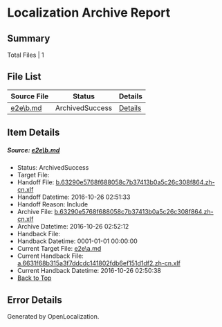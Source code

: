 # <a name='report-top'></a> Localization Archive Report

## Summary
 Total Files | 1

## File List
 Source File | Status | Details 
 ----------- | ------ | ------- 
 [e2e\b.md](https://github.com/OpenLocalizationTestOrg/ol-test0/blob/189156042fb655371830667058ea511d08c6549c/e2e/b.md) | ArchivedSuccess | [Details](#20d0f5a81bb6a65292830de8b02c283559b5e5fc2)

## Item Details
##### <a name='20d0f5a81bb6a65292830de8b02c283559b5e5fc2'></a> Source: [e2e\b.md](https://github.com/OpenLocalizationTestOrg/ol-test0/blob/189156042fb655371830667058ea511d08c6549c/e2e/b.md)
* Status: ArchivedSuccess
* Target File: 
* Handoff File: [b.63290e5768f688058c7b37413b0a5c26c308f864.zh-cn.xlf](https://github.com/OpenLocalizationTestOrg/ol-test0-handoff/blob/c8d73a9ab77e89124843dd268f207cc66fdfe512/ol-handoff/OpenLocalizationTestOrg/ol-test0-zhcn/shujia/ht/b.63290e5768f688058c7b37413b0a5c26c308f864.zh-cn.xlf)
* Handoff Datetime: 2016-10-26 02:51:33
* Handoff Reason: Include
* Archive File: [b.63290e5768f688058c7b37413b0a5c26c308f864.zh-cn.xlf](https://github.com/OpenLocalizationTestOrg/ol-test0-handoff/blob/407f7b8955955ebda8efce40c899b4fc4ccad62e/ol-archive/OpenLocalizationTestOrg/ol-test0-zhcn/shujia/ht/b.63290e5768f688058c7b37413b0a5c26c308f864.zh-cn.xlf)
* Archive Datetime: 2016-10-26 02:52:12
* Handback File: 
* Handback Datetime: 0001-01-01 00:00:00
* Current Target File: [e2e\a.md](https://github.com/OpenLocalizationTestOrg/ol-test0-zhcn/blob/f385bef4d359c3733c66647f639f3caa8771c8cf/e2e/a.md)
* Current Handback File: [a.6631f68b315a3f7ddcdc141802fdb6ef151d1df2.zh-cn.xlf](https://github.com/OpenLocalizationTestOrg/ol-test0-handback/blob/ced1be7163d33c99d77d0e417f39769f4131f43d/ol-handback/OpenLocalizationTestOrg/ol-test0-zhcn/shujia/ht/a.6631f68b315a3f7ddcdc141802fdb6ef151d1df2.zh-cn.xlf)
* Current Handback Datetime: 2016-10-26 02:50:38
* [Back to Top](#report-top)


## Error Details

Generated by OpenLocalization.

